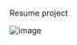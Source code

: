 Resume project

![image](https://user-images.githubusercontent.com/93573554/219829653-52fa0dbf-0229-4e15-901b-555405ef4596.png)
